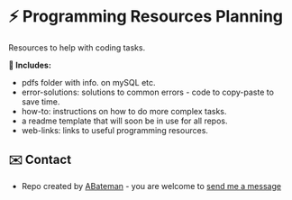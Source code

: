 # :zap: Programming Resources Planning

Resources to help with coding tasks.

**:page_facing_up: Includes:**

* pdfs folder with info. on mySQL etc.
* error-solutions: solutions to common errors - code to copy-paste to save time.
* how-to: instructions on how to do more complex tasks.
* a readme template that will soon be in use for all repos.
* web-links: links to useful programming resources.

## :envelope: Contact

* Repo created by [ABateman](https://www.andrewbateman.org) - you are welcome to [send me a message](https://andrewbateman.org/contact)
